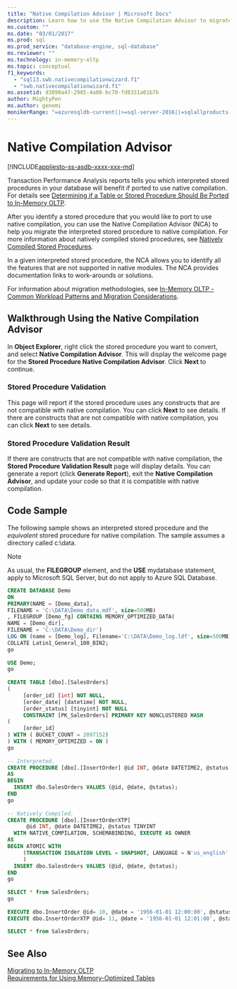 ```yaml
---
title: "Native Compilation Advisor | Microsoft Docs"
description: Learn how to use the Native Compilation Advisor to migrate an interpreted stored procedure to native compilation as part of migrating to In-Memory OLTP.
ms.custom: ""
ms.date: "03/01/2017"
ms.prod: sql
ms.prod_service: "database-engine, sql-database"
ms.reviewer: ""
ms.technology: in-memory-oltp
ms.topic: conceptual
f1_keywords: 
  - "sql13.swb.nativecompilationwizard.f1"
  - "swb.nativecompilationwizard.f1"
ms.assetid: d3898a47-2985-4a08-bc70-fd8331a01b7b
author: MightyPen
ms.author: genemi
monikerRange: "=azuresqldb-current||>=sql-server-2016||=sqlallproducts-allversions||>=sql-server-linux-2017||=azuresqldb-mi-current"
---
```

# Native Compilation Advisor
[!INCLUDE[appliesto-ss-asdb-xxxx-xxx-md](../../includes/appliesto-ss-asdb-xxxx-xxx-md.md)]

  Transaction Performance Analysis reports tells you which interpreted stored procedures in your database will benefit if ported to use native compilation. For details see [Determining if a Table or Stored Procedure Should Be Ported to In-Memory OLTP](../../relational-databases/in-memory-oltp/determining-if-a-table-or-stored-procedure-should-be-ported-to-in-memory-oltp.md).  
  
 After you identify a stored procedure that you would like to port to use native compilation, you can use the Native Compilation Advisor (NCA) to help you migrate the interpreted stored procedure to native compilation. For more information about natively compiled stored procedures, see [Natively Compiled Stored Procedures](../../relational-databases/in-memory-oltp/natively-compiled-stored-procedures.md).  
  
 In a given interpreted stored procedure, the NCA allows you to identify all the features that are not supported in native modules. The NCA provides documentation links to work-arounds or solutions.  
  
 For information about migration methodologies, see [In-Memory OLTP - Common Workload Patterns and Migration Considerations](https://msdn.microsoft.com/library/dn673538.aspx).  
  
## Walkthrough Using the Native Compilation Advisor  
 In **Object Explorer**, right click the stored procedure you want to convert, and select **Native Compilation Advisor**. This will display the welcome page for the **Stored Procedure Native Compilation Advisor**. Click **Next** to continue.  
  
### Stored Procedure Validation  
 This page will report if the stored procedure uses any constructs that are not compatible with native compilation. You can click **Next** to see details. If there are constructs that are not compatible with native compilation, you can click **Next** to see details.  
  
### Stored Procedure Validation Result  
 If there are constructs that are not compatible with native compilation, the **Stored Procedure Validation Result** page will display details. You can generate a report (click **Generate Report**), exit the **Native Compilation Advisor**, and update your code so that it is compatible with native compilation.  
  
## Code Sample  
 The following sample shows an interpreted stored procedure and the *equivalent* stored procedure for native compilation. The sample assumes a directory called c:\data.  
  
> [!NOTE]  
>  As usual, the **FILEGROUP** element, and the **USE** mydatabase statement, apply to Microsoft SQL Server, but do not apply to Azure SQL Database.  
  
```sql  
CREATE DATABASE Demo  
ON  
PRIMARY(NAME = [Demo_data],  
FILENAME = 'C:\DATA\Demo_data.mdf', size=500MB)  
, FILEGROUP [Demo_fg] CONTAINS MEMORY_OPTIMIZED_DATA(  
NAME = [Demo_dir],  
FILENAME = 'C:\DATA\Demo_dir')  
LOG ON (name = [Demo_log], Filename='C:\DATA\Demo_log.ldf', size=500MB)  
COLLATE Latin1_General_100_BIN2;  
go  
  
USE Demo;  
go  
  
CREATE TABLE [dbo].[SalesOrders]  
(  
     [order_id] [int] NOT NULL,  
     [order_date] [datetime] NOT NULL,  
     [order_status] [tinyint] NOT NULL  
     CONSTRAINT [PK_SalesOrders] PRIMARY KEY NONCLUSTERED HASH   
(  
     [order_id]  
) WITH ( BUCKET_COUNT = 2097152)  
) WITH ( MEMORY_OPTIMIZED = ON )  
go  
  
-- Interpreted.  
CREATE PROCEDURE [dbo].[InsertOrder] @id INT, @date DATETIME2, @status TINYINT  
AS   
BEGIN   
  INSERT dbo.SalesOrders VALUES (@id, @date, @status);  
END  
go  
  
-- Natively Compiled.  
CREATE PROCEDURE [dbo].[InsertOrderXTP]  
      @id INT, @date DATETIME2, @status TINYINT  
  WITH NATIVE_COMPILATION, SCHEMABINDING, EXECUTE AS OWNER  
AS   
BEGIN ATOMIC WITH   
     (TRANSACTION ISOLATION LEVEL = SNAPSHOT, LANGUAGE = N'us_english'  
     )  
  INSERT dbo.SalesOrders VALUES (@id, @date, @status);  
END  
go  
  
SELECT * from SalesOrders;  
go  
  
EXECUTE dbo.InsertOrder @id= 10, @date = '1956-01-01 12:00:00', @status = 1;  
EXECUTE dbo.InsertOrderXTP @id= 11, @date = '1956-01-01 12:01:00', @status = 2;  
  
SELECT * from SalesOrders;  
```  
  
## See Also  
 [Migrating to In-Memory OLTP](../../relational-databases/in-memory-oltp/migrating-to-in-memory-oltp.md)   
 [Requirements for Using Memory-Optimized Tables](../../relational-databases/in-memory-oltp/requirements-for-using-memory-optimized-tables.md)  
  
  
